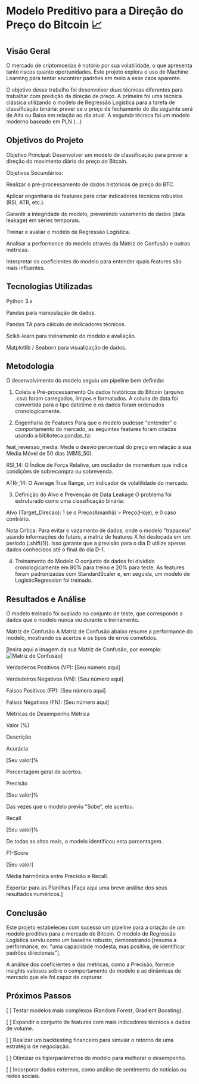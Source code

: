 # Modelo Preditivo para a Direção do Preço do Bitcoin 📈

## Visão Geral
O mercado de criptomoedas é notório por sua volatilidade, o que apresenta tanto riscos quanto oportunidades. Este projeto explora o uso de Machine Learning para tentar encontrar padrões em meio a esse caos aparente.

O objetivo desse trabalho foi desenvolver duas técnicas diferentes para trabalhar com predição da direção de preço. A primeira foi uma técnica clássica utilizando o modelo de Regressão Logística para a tarefa de classificação binária: prever se o preço de fechamento do dia seguinte será de Alta ou Baixa em relação ao dia atual. A segunda técnica foi um modelo moderno baseado em PLN (...)

## Objetivos do Projeto
Objetivo Principal: Desenvolver um modelo de classificação para prever a direção do movimento diário do preço do Bitcoin.

Objetivos Secundários:

Realizar o pré-processamento de dados históricos de preço do BTC.

Aplicar engenharia de features para criar indicadores técnicos robustos (RSI, ATR, etc.).

Garantir a integridade do modelo, prevenindo vazamento de dados (data leakage) em séries temporais.

Treinar e avaliar o modelo de Regressão Logística.

Analisar a performance do modelo através da Matriz de Confusão e outras métricas.

Interpretar os coeficientes do modelo para entender quais features são mais influentes.

## Tecnologias Utilizadas
Python 3.x

Pandas para manipulação de dados.

Pandas TA para cálculo de indicadores técnicos.

Scikit-learn para treinamento do modelo e avaliação.

Matplotlib / Seaborn para visualização de dados.

## Metodologia
O desenvolvimento do modelo seguiu um pipeline bem definido:

1. Coleta e Pré-processamento
Os dados históricos do Bitcoin (arquivo .csv) foram carregados, limpos e formatados. A coluna de data foi convertida para o tipo datetime e os dados foram ordenados cronologicamente.

2. Engenharia de Features
Para que o modelo pudesse "entender" o comportamento do mercado, as seguintes features foram criadas usando a biblioteca pandas_ta:

feat_reversao_media: Mede o desvio percentual do preço em relação à sua Média Móvel de 50 dias (MMS_50).

RSI_14: O Índice de Força Relativa, um oscilador de momentum que indica condições de sobrecompra ou sobrevenda.

ATRr_14: O Average True Range, um indicador de volatilidade do mercado.

3. Definição do Alvo e Prevenção de Data Leakage
O problema foi estruturado como uma classificação binária:

Alvo (Target_Direcao): 1 se o Preço(Amanhã) > Preço(Hoje), e 0 caso contrário.

Nota Crítica: Para evitar o vazamento de dados, onde o modelo "trapaceia" usando informações do futuro, a matriz de features X foi deslocada em um período (.shift(1)). Isso garante que a previsão para o dia D utilize apenas dados conhecidos até o final do dia D-1.

4. Treinamento do Modelo
O conjunto de dados foi dividido cronologicamente em 80% para treino e 20% para teste. As features foram padronizadas com StandardScaler e, em seguida, um modelo de LogisticRegression foi treinado.

## Resultados e Análise
O modelo treinado foi avaliado no conjunto de teste, que corresponde a dados que o modelo nunca viu durante o treinamento.

Matriz de Confusão
A Matriz de Confusão abaixo resume a performance do modelo, mostrando os acertos e os tipos de erros cometidos.

[Insira aqui a imagem da sua Matriz de Confusão, por exemplo: ![Matriz de Confusão](imagens/matriz_confusao.png)]

Verdadeiros Positivos (VP): [Seu número aqui]

Verdadeiros Negativos (VN): [Seu número aqui]

Falsos Positivos (FP): [Seu número aqui]

Falsos Negativos (FN): [Seu número aqui]

Métricas de Desempenho
Métrica

Valor (%)

Descrição

Acurácia

[Seu valor]%

Porcentagem geral de acertos.

Precisão

[Seu valor]%

Das vezes que o modelo previu "Sobe", ele acertou.

Recall

[Seu valor]%

De todas as altas reais, o modelo identificou esta porcentagem.

F1-Score

[Seu valor]

Média harmônica entre Precisão e Recall.


Exportar para as Planilhas
[Faça aqui uma breve análise dos seus resultados numéricos.]

## Conclusão
Este projeto estabeleceu com sucesso um pipeline para a criação de um modelo preditivo para o mercado de Bitcoin. O modelo de Regressão Logística serviu como um baseline robusto, demonstrando [resuma a performance, ex: "uma capacidade modesta, mas positiva, de identificar padrões direcionais"].

A análise dos coeficientes e das métricas, como a Precisão, fornece insights valiosos sobre o comportamento do modelo e as dinâmicas de mercado que ele foi capaz de capturar.

## Próximos Passos
[ ] Testar modelos mais complexos (Random Forest, Gradient Boosting).

[ ] Expandir o conjunto de features com mais indicadores técnicos e dados de volume.

[ ] Realizar um backtesting financeiro para simular o retorno de uma estratégia de negociação.

[ ] Otimizar os hiperparâmetros do modelo para melhorar o desempenho.

[ ] Incorporar dados externos, como análise de sentimento de notícias ou redes sociais.